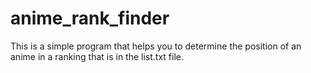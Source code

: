 # anime_rank_finder
This is a simple program that helps you to determine the position of an anime in a ranking that is in the list.txt file.
